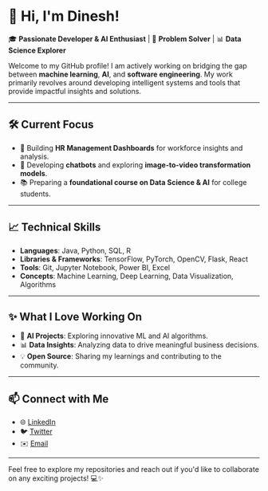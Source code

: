 # 👋 Hi, I'm Dinesh!

🎓 **Passionate Developer & AI Enthusiast** | 🌟 **Problem Solver** | 📊 **Data Science Explorer**

Welcome to my GitHub profile! I am actively working on bridging the gap between **machine learning**, **AI**, and **software engineering**. My work primarily revolves around developing intelligent systems and tools that provide impactful insights and solutions.

---

## 🛠 **Current Focus**
- 🔧 Building **HR Management Dashboards** for workforce insights and analysis.
- 🤖 Developing **chatbots** and exploring **image-to-video transformation models**.
- 📚 Preparing a **foundational course on Data Science & AI** for college students.

---

## 📈 **Technical Skills**
- **Languages**: Java, Python, SQL, R
- **Libraries & Frameworks**: TensorFlow, PyTorch, OpenCV, Flask, React
- **Tools**: Git, Jupyter Notebook, Power BI, Excel
- **Concepts**: Machine Learning, Deep Learning, Data Visualization, Algorithms

---

## ✨ **What I Love Working On**
- 🚀 **AI Projects**: Exploring innovative ML and AI algorithms.
- 📊 **Data Insights**: Analyzing data to drive meaningful business decisions.
- 💡 **Open Source**: Sharing my learnings and contributing to the community.

---

## 📫 **Connect with Me**
- 🌐 [LinkedIn](https://www.linkedin.com/in/dinesh-yuvaraj-ba46bb25b?utm_source=share&utm_campaign=share_via&utm_content=profile&utm_medium=android_app)
- 🐦 [Twitter](#)
- ✉️ [Email](mailto:dineshyuvaraj1997@gmail.com)

---

Feel free to explore my repositories and reach out if you'd like to collaborate on any exciting projects! 💻✨
